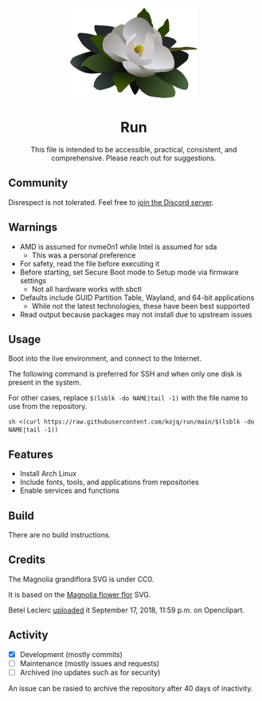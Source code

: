 <div align="center">
  <img src="LOGO.svg" height=180/>

  # Run

  This file is intended to be accessible, practical, consistent, and comprehensive. Please reach out for suggestions.
</div>

## Community

Disrespect is not tolerated. Feel free to [join the Discord server](https://discord.gg/peezNh4pS4).

## Warnings

- AMD is assumed for nvme0n1 while Intel is assumed for sda
  - This was a personal preference
- For safety, read the file before executing it
- Before starting, set Secure Boot mode to Setup mode via firmware settings
  - Not all hardware works with sbctl
- Defaults include GUID Partition Table, Wayland, and 64-bit applications
  - While not the latest technologies, these have been best supported
- Read output because packages may not install due to upstream issues

## Usage

Boot into the live environment, and connect to the Internet.

The following command is preferred for SSH and when only one disk is present in the system.

For other cases, replace `$(lsblk -do NAME|tail -1)` with the file name to use from the repository.

```
sh <(curl https://raw.githubusercontent.com/kojq/run/main/$(lsblk -do NAME|tail -1))
```

## Features

- Install Arch Linux
- Include fonts, tools, and applications from repositories
- Enable services and functions

## Build

There are no build instructions.

## Credits

The Magnolia grandiflora SVG is under CC0.

It is based on the [Magnolia flower flor](https://openclipart.org/detail/306895/magnolia-flower-flor) SVG.

Betel Leclerc [uploaded](https://openclipart.org/download/306895/1537228771.svg) it September 17, 2018, 11:59 p.m. on Openclipart.

## Activity

- [x] Development (mostly commits)
- [ ] Maintenance (mostly issues and requests)
- [ ] Archived (no updates such as for security)

An issue can be rasied to archive the repository after 40 days of inactivity.
